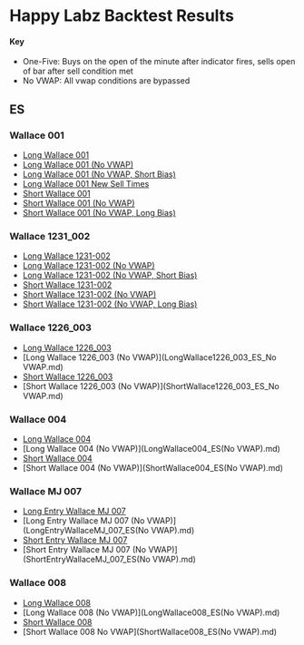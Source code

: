 # Happy Labz Backtest Results
#### Key
- One-Five: Buys on the open of the minute after indicator fires, sells open of bar after sell condition met
- No VWAP: All vwap conditions are bypassed

## ES

### Wallace 001

- [Long Wallace 001](LongWallace001_ES.md)
- [Long Wallace 001 (No VWAP)](LongWallace001_ES(No_VWAP).md)
- [Long Wallace 001 (No VWAP, Short Bias)](LongWallace001_ES_NoVWAP_ShortBias.md)
- [Long Wallace 001 New Sell Times](LongWallace001_New.md)
- [Short Wallace 001](ShortWallace001_ES.md)
- [Short Wallace 001 (No VWAP)](ShortWallace001_ES_(No_VWAP).md)
- [Short Wallace 001 (No VWAP, Long Bias)](ShortWallace001_ES_NoVWAP_LongBias.md)

### Wallace 1231_002

- [Long Wallace 1231-002](LongWallace1231_002_ES.md)
- [Long Wallace 1231-002 (No VWAP)](LongWallace1231_002_ES_No_VWAP.md)
- [Long Wallace 1231-002 (No VWAP, Short Bias)](LongWallace1231_002_ES_NoVWAP_ShortBias.md)
- [Short Wallace 1231-002](ShortWallace1231_002_ES.md)
- [Short Wallace 1231-002 (No VWAP)](ShortWallace1231_002_ES_No_VWAP.md)
- [Short Wallace 1231-002 (No VWAP, Long Bias)](ShortWallace1231_002_ES_NoVWAP_LongBias.md)

### Wallace 1226_003

- [Long Wallace 1226_003](LongWallace1226_003_ES.md)
- [Long Wallace 1226_003 (No VWAP)](LongWallace1226_003_ES_No VWAP.md)
- [Short Wallace 1226_003](ShortWallace1226_003_ES.md)
- [Short Wallace 1226_003 (No VWAP)](ShortWallace1226_003_ES_No VWAP.md)

### Wallace 004

- [Long Wallace 004](LongWallace004_ES.md)
- [Long Wallace 004 (No VWAP)](LongWallace004_ES(No VWAP).md)
- [Short Wallace 004](ShortWallace004_ES.md)
- [Short Wallace 004 (No VWAP)](ShortWallace004_ES(No VWAP).md)


### Wallace MJ 007

- [Long Entry Wallace MJ 007](LongEntryWallaceMJ_007_ES.md)
- [Long Entry Wallace MJ 007 (No VWAP)](LongEntryWallaceMJ_007_ES(No VWAP).md)
- [Short Entry Wallace MJ 007](ShortEntryWallaceMJ_007_ES.md)
- [Short Entry Wallace MJ 007 (No VWAP)](ShortEntryWallaceMJ_007_ES(No VWAP).md)

### Wallace 008

- [Long Wallace 008](LongWallace008_ES.md)
- [Long Wallace 008 (No VWAP)](LongWallace008_ES(No VWAP).md)
- [Short Wallace 008](ShortWallace008_ES.md)
- [Short Wallace 008 No VWAP](ShortWallace008_ES(No VWAP).md)
